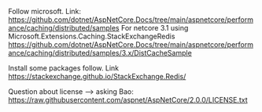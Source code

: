 Follow microsoft. Link:
https://github.com/dotnet/AspNetCore.Docs/tree/main/aspnetcore/performance/caching/distributed/samples
For netcore 3.1 using Microsoft.Extensions.Caching.StackExchangeRedis
https://github.com/dotnet/AspNetCore.Docs/tree/main/aspnetcore/performance/caching/distributed/samples/3.x/DistCacheSample

Install some packages follow. Link 
https://stackexchange.github.io/StackExchange.Redis/


Question about license --> asking Bao:
https://raw.githubusercontent.com/aspnet/AspNetCore/2.0.0/LICENSE.txt